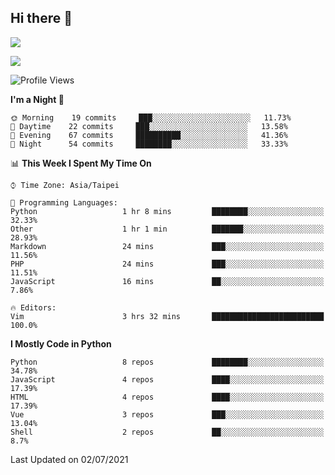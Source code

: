 ## Hi there 👋

![](https://github-readme-stats.vercel.app/api?username=CSY54&theme=nord&show_icons=true)

![](https://github-readme-stats.vercel.app/api/top-langs/?username=CSY54&theme=nord&layout=compact&card_width=445)

<!--START_SECTION:waka-->
![Profile Views](http://img.shields.io/badge/Profile%20Views-4-blue)

**I'm a Night 🦉** 

```text
🌞 Morning    19 commits     ███░░░░░░░░░░░░░░░░░░░░░░   11.73% 
🌆 Daytime    22 commits     ███░░░░░░░░░░░░░░░░░░░░░░   13.58% 
🌃 Evening    67 commits     ██████████░░░░░░░░░░░░░░░   41.36% 
🌙 Night      54 commits     ████████░░░░░░░░░░░░░░░░░   33.33%

```


📊 **This Week I Spent My Time On** 

```text
⌚︎ Time Zone: Asia/Taipei

💬 Programming Languages: 
Python                   1 hr 8 mins         ████████░░░░░░░░░░░░░░░░░   32.33% 
Other                    1 hr 1 min          ███████░░░░░░░░░░░░░░░░░░   28.93% 
Markdown                 24 mins             ███░░░░░░░░░░░░░░░░░░░░░░   11.56% 
PHP                      24 mins             ███░░░░░░░░░░░░░░░░░░░░░░   11.51% 
JavaScript               16 mins             ██░░░░░░░░░░░░░░░░░░░░░░░   7.86%

🔥 Editors: 
Vim                      3 hrs 32 mins       █████████████████████████   100.0%

```

**I Mostly Code in Python** 

```text
Python                   8 repos             ████████░░░░░░░░░░░░░░░░░   34.78% 
JavaScript               4 repos             ████░░░░░░░░░░░░░░░░░░░░░   17.39% 
HTML                     4 repos             ████░░░░░░░░░░░░░░░░░░░░░   17.39% 
Vue                      3 repos             ███░░░░░░░░░░░░░░░░░░░░░░   13.04% 
Shell                    2 repos             ██░░░░░░░░░░░░░░░░░░░░░░░   8.7%

```



 Last Updated on 02/07/2021
<!--END_SECTION:waka-->

<!--
**CSY54/CSY54** is a ✨ _special_ ✨ repository because its `README.md` (this file) appears on your GitHub profile.

Here are some ideas to get you started:

- 🔭 I’m currently working on ...
- 🌱 I’m currently learning ...
- 👯 I’m looking to collaborate on ...
- 🤔 I’m looking for help with ...
- 💬 Ask me about ...
- 📫 How to reach me: ...
- 😄 Pronouns: ...
- ⚡ Fun fact: ...
-->
